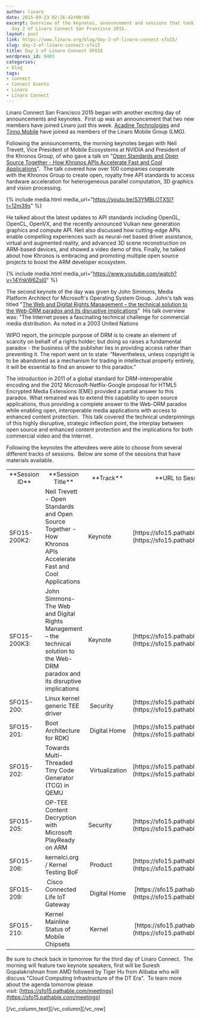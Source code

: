 ```yaml
---
author: linaro
date: 2015-09-23 02:26:42+00:00
excerpt: Overview of the keynotes, announcement and sessions that took place during
  day 2 of Linaro Connect San Francisco 2015.
layout: post
link: https://www.linaro.org/blog/day-2-of-linaro-connect-sfo15/
slug: day-2-of-linaro-connect-sfo15
title: Day 2 of Linaro Connect SFO15
wordpress_id: 9403
categories:
- blog
tags:
- connect
- Connect Events
- Linaro
- Linaro Connect
---
```





Linaro Connect San Francisco 2015 began with another exciting day of announcements and keynotes.  First up was an announcement that two new members have joined Linaro just this week. [Acadine Technologies](https://youtu.be/S3YMBLOTXSI?t=3m6s) and [Tinno Mobile](https://youtu.be/5viiqYeOATI?t=1h29m16s) have joined as members of the Linaro Mobile Group (LMG).


Following the announcements, the morning keynotes began with Neil Trevett, Vice President of Mobile Ecosystems at NVIDIA and President of the Khronos Group, of who gave a talk on "[Open Standards and Open Source Together - How Khronos APIs Accelerate Fast and Cool Applications](https://youtu.be/S3YMBLOTXSI?t=12m39s)".  The talk covered how over 100 companies cooperate with the Khronos Group to create open, royalty free API standards to access hardware acceleration for heterogeneous parallel computation, 3D graphics and vision processing.

{% include media.html media_url="https://youtu.be/S3YMBLOTXSI?t=12m39s" %}

He talked about the latest updates to API standards including OpenGL, OpenCL, OpenVX, and the recently announced Vulkan new generation graphics and compute API. Neil also discussed how cutting-edge APIs enable compelling experiences such as neural-net based driver assistance, virtual and augmented reality, and advanced 3D scene reconstruction on ARM-based devices, and showed a video demo of this. Finally, he talked about how Khronos is embracing and promoting multiple open source projects to boost the ARM developer ecosystem.

{% include media.html media_url="https://www.youtube.com/watch?v=14YnkW6ZsI0" %}

The second keynote of the day was given by John Simmons, Media Platform Architect for Microsoft's Operating System Group.  John's talk was titled "[The Web and Digital Rights Management – the technical solution to the Web-DRM paradox and its disruptive implications](https://www.youtube.com/watch?v=14YnkW6ZsI0)"  His talk overview was: "The Internet poses a fascinating technical challenge for commercial media distribution. As noted in a 2003 United Nations


WIPO report, the principle purpose of DRM is to create an element of scarcity on behalf of a rights holder; but doing so raises a fundamental paradox - the business of the publisher lies in providing access rather than preventing it. The report went on to state: “Nevertheless, unless copyright is to be abandoned as a mechanism for trading in intellectual property entirely, it will be essential to find an answer to this paradox.”


The introduction in 2011 of a global standard for DRM-interoperable encoding and the 2012 Microsoft-Netflix-Google proposal for HTML5 Encrypted Media Extensions (EME) provided a partial answer to this paradox. What remained was to extend this capability to open source applications, thus providing a complete answer to the Web-DRM paradox while enabling open, interoperable media applications with access to enhanced content protection.  This talk covered the technical underpinnings of this highly disruptive, strategic inflection point, the interplay between open source and enhanced content protection and the implications for both commercial video and the Internet.

Following the keynotes the attendees were able to choose from several different tracks of sessions.  Below are some of the sessions that have materials available.

<table width="1020" class="table responsive-table">
<tbody >
<tr >

<td width="90" style="text-align: center;" markdown="1">
**Session ID**
</td>

<td width="347" style="text-align: center;" markdown="1">
**Session Title**
</td>

<td width="64" style="text-align: center;" markdown="1">
**Track**
</td>

<td width="519" style="text-align: center;" markdown="1">
**URL to Session Information**
</td>
</tr>
<tr >

<td width="90" markdown="1">
SFO15-200K2:
</td>

<td width="347" markdown="1">
Neil Trevett - Open Standards and Open Source Together - How Khronos APIs Accelerate Fast and Cool Applications
</td>

<td width="64" markdown="1">
Keynote
</td>

<td width="519" markdown="1">
[https://sfo15.pathable.com/meetings/302829](https://sfo15.pathable.com/meetings/302829)
</td>
</tr>
<tr >

<td width="90" markdown="1">
SFO15-200K3:
</td>

<td width="347" markdown="1">
John Simmons- The Web and Digital Rights Management – the technical solution to the Web-DRM paradox and its disruptive implications
</td>

<td width="64" markdown="1">
Keynote
</td>

<td width="519" markdown="1">
[https://sfo15.pathable.com/meetings/302830](https://sfo15.pathable.com/meetings/302830)
</td>
</tr>
<tr >

<td width="90" markdown="1">
SFO15-200:
</td>

<td width="347" markdown="1">
Linux kernel generic TEE driver
</td>

<td width="64" markdown="1">
 Security
</td>

<td width="519" markdown="1">
[https://sfo15.pathable.com/meetings/302831](https://sfo15.pathable.com/meetings/302831)
</td>
</tr>
<tr >

<td width="90" markdown="1">
SFO15-201:
</td>

<td width="347" markdown="1">
Boot Architecture for RDK)
</td>

<td width="64" markdown="1">
 Digital Home
</td>

<td width="519" markdown="1">
[https://sfo15.pathable.com/meetings/302832](https://sfo15.pathable.com/meetings/302832)
</td>
</tr>
<tr >

<td width="90" markdown="1">
SFO15-202:
</td>

<td width="347" markdown="1">
Towards Multi-Threaded Tiny Code Generator (TCG) in QEMU
</td>

<td width="64" markdown="1">
 Virtualization
</td>

<td width="519" markdown="1">
[https://sfo15.pathable.com/meetings/302833](https://sfo15.pathable.com/meetings/302833)
</td>
</tr>
<tr >

<td width="90" markdown="1">
SFO15-205:
</td>

<td width="347" markdown="1">
OP-TEE Content Decryption with Microsoft PlayReady on ARM
</td>

<td width="64" markdown="1">
Security
</td>

<td width="519" markdown="1">
[https://sfo15.pathable.com/meetings/302837](https://sfo15.pathable.com/meetings/302837)
</td>
</tr>
<tr >

<td width="90" markdown="1">
SFO15-206:
</td>

<td width="347" markdown="1">
kernelci.org / Kernel Testing BoF
</td>

<td width="64" markdown="1">
 Product
</td>

<td width="519" markdown="1">
[https://sfo15.pathable.com/meetings/302838](https://sfo15.pathable.com/meetings/302838)
</td>
</tr>
<tr >

<td width="90" markdown="1">
SFO15-209:
</td>

<td width="347" markdown="1">
 Cisco Connected Life IoT Gateway
</td>

<td width="64" markdown="1">
 Digital Home
</td>

<td width="519" markdown="1">
 [https://sfo15.pathable.com/meetings/302841](https://sfo15.pathable.com/meetings/302841)
</td>
</tr>
<tr >

<td width="90" markdown="1">
SFO15-210:
</td>

<td width="347" markdown="1">
Kernel Mainline Status of Mobile Chipsets
</td>

<td width="64" markdown="1">
 Kernel
</td>

<td width="519" markdown="1">
 [https://sfo15.pathable.com/meetings/302842](https://sfo15.pathable.com/meetings/302842)
</td>
</tr>
</tbody>
</table>


Be sure to check back in tomorrow for the third day of Linaro Connect.  The morning will feature two keynote speakers, first will be Suresh Gopalakrishnan from AMD followed by Tiger Hu from Alibaba who will discuss "Cloud Computing Infrastructure of the DT Era".  To learn more about the agenda tomorrow please visit: [https://sfo15.pathable.com/meetings](https://sfo15.pathable.com/meetings)


[/vc_column_text][/vc_column][/vc_row]
